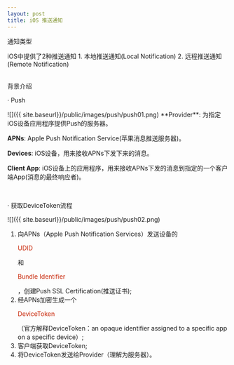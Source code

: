 ```yaml
---
layout: post
title: iOS 推送通知
---
```


<p class="subTitle">通知类型</p>
iOS中提供了2种推送通知
1. 本地推送通知(Local Notification)
2. 远程推送通知(Remote Notification)
<br />
<br />
<p class="subTitle">背景介绍</p>
<p class="listRowTitle">&middot; Push</p>
![]({{ site.baseurl}}/public/images/push/push01.png)
**Provider**: 为指定iOS设备应用程序提供Push的服务器。

**APNs**: Apple Push Notification Service(苹果消息推送服务器)。

**Devices**: iOS设备，用来接收APNs下发下来的消息。

**Client App**: iOS设备上的应用程序，用来接收APNs下发的消息到指定的一个客户端App(消息的最终响应者)。

<br />
<p class="listRowTitle">&middot; 获取DeviceToken流程</p>
![]({{ site.baseurl}}/public/images/push/push02.png)
<ol>
    <li>向APNs（Apple Push Notification Services）发送设备的<p style="color: #C82506">UDID</p>和<p style="color: #C82506">Bundle Identifier</p>，创建Push SSL Certification(推送证书);</li>
    <li>经APNs加密生成一个<p style="color: #C82506">DeviceToken</p>（官方解释DeviceToken：an opaque identifier assigned to a specific app on a specific device）;</li>
    <li>客户端获取DeviceToken;</li>
    <li>将DeviceToken发送给Provider（理解为服务器）。</li>
</ol>

